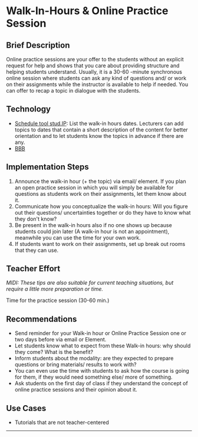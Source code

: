 # Walk-In-Hours & Online Practice Session 
## Brief Description
Online practice sessions are your offer to the students without an explicit request for help and shows that you 
care about providing structure and helping students understand. Usually, it is a 30-60 -minute synchronous online 
session where students can ask any kind of questions and/ or work on their assignments while the instructor is 
available to help if needed. You can offer to recap a topic in dialogue with the students. 
## Technology
-  <a href="https://digitale-lehre.virtuos.uni-osnabrueck.de/kursverwaltung-mit-stud-ip/" target="_blank">Schedule tool stud.IP</a>: 
List the walk-in hours dates. Lecturers can add topics to dates that contain a short description 
of the content for better orientation and to let students know the topics in advance if there are any. 
-  <a href="https://digitale-lehre.virtuos.uni-osnabrueck.de/eintrag/bigbluebutton/" target="_blank">BBB</a>

## Implementation Steps
1. Announce the walk-in hour (+ the topic) via email/ element. If you plan an open practice session 
in which you will simply be available for questions as students work on their assignments, let them 
know about it.  
2. Communicate how you conceptualize the walk-in hours: Will you figure out their questions/ 
uncertainties together or do they have to know what they don't know? 
3. Be present in the walk-in hours also if no one shows up because students could join later 
(A walk-in hour is not an appointment), meanwhile you can use the time for your own work. 
4. If students want to work on their assignments, set up break out rooms that they can use.

## Teacher Effort
*MIDI: These tips are also suitable for current teaching situations, but require a little more preparation or time.*

Time for the practice session (30-60 min.) 

## Recommendations
- Send reminder for your Walk-in hour or Online Practice Session one or two days before via email or 
Element. 
- Let students know what to expect from these Walk-in hours: why should they come? What is the benefit? 
- Inform students about the modality: are they expected to prepare questions or bring materials/ results to work with? 
- You can even use the time with students to ask how the course is going for them, if they would need something else/ 
more of something. 
- Ask students on the first day of class if they understand the concept of online practice sessions and their 
opinion about it. 

## Use Cases
- Tutorials that are not teacher-centered 

[//]: <> (Reusable='no') 

[//]: <> (testimony= Tobias?)

[//]: <> (References='emtpy') 

----
[//]: <> (task_complexity='1')